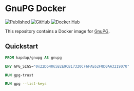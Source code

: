 # GnuPG Docker

[![Published](https://github.com/kapdap/docker-gnupg/actions/workflows/publish.yaml/badge.svg)](https://github.com/kapdap/docker-gnupg/actions/workflows/publish.yaml)
[![GitHub](https://img.shields.io/badge/GitHub-grey)](https://github.com/kapdap/docker-gnupg)
[![Docker Hub](https://img.shields.io/badge/Docker_Hub-blue)](https://hub.docker.com/r/kapdap/gnupg)

This repository contains a Docker image for [GnuPG](https://www.gnupg.org/).

## Quickstart

```dockerfile
FROM kapdap/gnupg AS gnupg

ENV GPG_SIGS="0x22D64065B2E9CB17320CF6FAE62F0D0AA3219070"

RUN gpg-trust

RUN gpg --list-keys
```